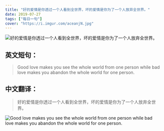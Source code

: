 ```yaml
---
title: "好的爱情是你透过一个人看到全世界，坏的爱情是你为了一个人放弃全世界。"
date: 2019-07-27
tags: ["每日一句"]
cover: "https://i.imgur.com/aceanjN.jpg"
---
```


![好的爱情是你透过一个人看到全世界，坏的爱情是你为了一个人放弃全世界。](https://i.imgur.com/dIAQbh8.jpg)

## 英文短句：
> Good love makes you see the whole world from one person while bad love makes you abandon the whole world for one person.

<!--more-->

## 中文翻译：
> 好的爱情是你透过一个人看到全世界，坏的爱情是你为了一个人放弃全世界。

![Good love makes you see the whole world from one person while bad love makes you abandon the whole world for one person.](https://i.imgur.com/Czt72kn.jpg)


